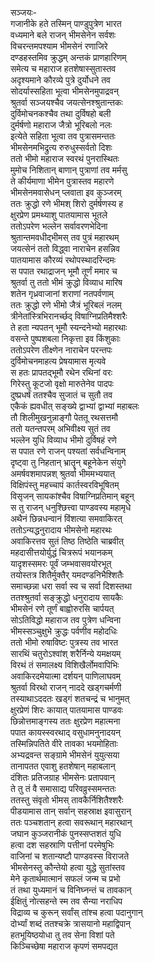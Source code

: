 सञ्जयः-  
गजानीके हते तस्मिन् पाण्डुपुत्रेण भारत  
वध्यमाने बले राजन् भीमसेनेन सर्वशः  
विचरन्तमपश्याम भीमसेनं रणाजिरे  
दण्डहस्तमिव क्रुद्धम् अन्तकं प्राणहारिणम्  
समेत्य च महाराज हतशेषास्सुतास्तव  
अदृश्यमाने कौरव्ये पुत्रे दुर्योधने तव  
सोदर्यास्सहिता भूत्वा भीमसेनमुपाद्रवन्  
श्रुतर्वा सञ्जयश्चैव जयत्सेनश्श्रुतान्तकः  
दुर्विमोचनकश्चैव तथा दुर्विषहो बली  
दुर्मर्षणो महाराज जैत्रो भूरिबलो नलः  
इत्येते सहिता भूत्वा तव पुत्रासमन्ततः  
भीमसेनमभिद्रुत्य रुरुधुस्सर्वतो दिशः  
ततो भीमो महाराज स्वरथं पुनरास्थितः  
मुमोच निशितान् बाणान् पुत्राणां तव मर्मसु  
ते कीर्यमाणा भीमेन पुत्रास्तव महारणे  
भीमसेनमवासेधन् प्लवाता इव कुञ्जरम्  
ततः क्रुद्धो रणे भीमश् शिरो दुर्मर्षणस्य ह  
क्षुरप्रेण प्रमथ्याशु पातयामास भूतले  
ततोऽपरेण भल्लेन सर्वावरणभेदिना  
श्रुतान्तमवधीद्भीमस् तव पुत्रं महारथम्  
जयत्सेनं ततो विद्ध्वा नाराचेन हसन्निव  
पातयामास कौरव्यं रथोपस्थादरिन्दमः  
स पपात रथाद्राजन् भूमौ तूर्णं ममार च  
श्रुतर्वा तु ततो भीमं क्रुद्धो विव्याध मारिष  
शतेन गृध्रवाजानां शराणां नतपर्वणाम्  
ततः क्रुद्धो रणे भीमो जैत्रं भूरिबलं नलम्  
त्रीनेतांस्त्रिभिरानर्च्छद् विषाग्निप्रतिमैश्शरैः  
ते हता न्यपतन् भूमौ स्यन्दनेभ्यो महारथाः  
वसन्ते पुष्पशबला निकृत्ता इव किंशुकाः  
ततोऽपरेण तीक्ष्णेन नाराचेन परन्तपः  
दुर्विमोचनमाहत्य प्रेषयामास मृत्यवे  
स हतः प्रापतद्भूमौ रथेन रथिनां वरः  
गिरेस्तु कूटजो वृक्षो मारुतेनेव पादपः  
दुष्प्रधर्षं ततश्चैव सुजातं च सुतौ तव  
एकैकं ह्यवधीत् सङ्ख्ये द्वाभ्यां द्वाभ्यां महाबलः  
तौ शिलीमुखनुन्नाङ्गौ पेततू रथसत्तमौ  
ततो यतन्तपरम् अभिवीक्ष्य सुतं तव  
भल्लेन युधि विव्याध भीमो दुर्विषहं रणे  
स पपात रणे राजन् पश्यतां सर्वधन्विनाम्  
दृष्ट्वा तु निहतान् भ्रातॄन् बहूनेकेन संयुगे  
अमर्षवशमापन्नश् श्रुतर्वा भीममभ्ययात्  
विक्षिपंस्तु महच्चापं कार्तस्वरविभूषितम्  
विसृजन् सायकांश्चैव विषाग्निप्रतिमान् बहून्  
स तु राजन् धनुश्छित्त्वा पाण्डवस्य महामृधे  
अथैनं छिन्नधन्वानं विंशत्या समवाकिरत्  
ततोऽन्यद्धनुरादाय भीमसेनो महारथः  
अवाकिरत्तव सुतं तिष्ठ तिष्ठेति चाब्रवीत्  
महदासीत्तयोर्युद्धं चित्ररूपं भयानकम्  
यादृशस्समरः पूर्वं जम्भवासवयोरभूत्  
तयोस्तत्र शितैर्मुक्तैर् यमदण्डनिभैश्शितैः  
समाच्छन्ना धरा सर्वा स्व च सर्वा दिशस्तथा  
ततश्श्रुतर्वा सङ्क्रुद्धो धनुरादाय सायकैः  
भीमसेनं रणे तूर्णं बाह्वोरुरसि चार्पयत्  
सोऽतिविद्धो महाराज तव पुत्रेण धन्विना  
भीमस्सञ्चुक्षुभे क्रुद्धः पर्वणीव महोदधिः  
ततो भीमो रुषाविष्टः पुत्रस्य तव भारत  
सारथिं चतुरोऽश्वांश् शरैर्निन्ये यमक्षयम्  
विरथं तं समालक्ष्य विशिखैर्लोमवापिभिः  
अवाकिरदमेयात्मा दर्शयन् पाणिलाघवम्  
श्रुतर्वा विरथो राजन् नाददे खड्गचर्मणी  
तस्याथाऽददतः खड्गं शतचन्द्रं च भानुमत्  
क्षुरप्रेणं शिरः कायात् पातयामास पाण्डवः  
छिन्नोत्तमाङ्गस्य ततः क्षुरप्रेण महात्मना  
पपात कायस्स्वरथाद् वसुधामनुनादयन्  
तस्मिन्निपतिते वीरे तावका भयमोहिताः  
अभ्यद्रवन्त सङ्ग्रामे भीमसेनं युयुत्सया  
तानापतत एवाशु हतशेषान् महाबलान्  
दंशितः प्रतिजग्राह भीमसेनः प्रतापवान्  
ते तु तं वै समासाद्य परिवव्रुस्समन्ततः  
ततस्तु संवृतो भीमस् तावकैर्निशितैश्शरैः  
पीडयामास तान् सर्वान् सहस्राक्ष इवासुरान्  
ततः पञ्चशतान् हत्वा सवरूथान् महारथान्  
जघान कुञ्जरानीकं पुनस्सप्तशतं युधि  
हत्वा दश सहस्राणि पत्तीनां परमेषुभिः  
वाजिनां च शतान्यष्टौ पाण्डवस्स विराजते  
भीमसेनस्तु कौन्तेयो हत्वा युद्धे सुतांस्तव  
मेने कृतार्थमात्मानं सफलं जन्म च प्रभो  
तं तथा युध्यमानं च विनिघ्नन्तं च तावकान्  
ईक्षितुं नोत्सहन्ते स्म तव सैन्या नराधिप  
विद्राव्य च कुरून् सर्वांस् तांश्च हत्वा पदानुगान्  
दोर्भ्यां शब्दं ततश्चक्रे त्रासयानो महाद्विपान्  
हतभूयिष्ठयोधा तु तव सेना विशां पते  
किञ्चिच्छेषा महाराज कृपणं समपद्यत  
